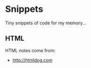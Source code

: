 Snippets
========

Tiny snippets of code for my memory...


## HTML
HTML notes come from:
- http://htmldog.com
